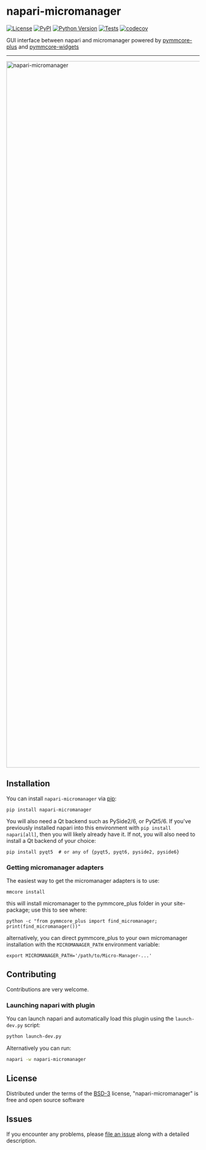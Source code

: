 # napari-micromanager

[![License](https://img.shields.io/pypi/l/napari-micromanager.svg?color=green)](https://github.com/napari/napari-micromanager/raw/master/LICENSE)
[![PyPI](https://img.shields.io/pypi/v/napari-micromanager.svg?color=green)](https://pypi.org/project/napari-micromanager)
[![Python Version](https://img.shields.io/pypi/pyversions/napari-micromanager.svg?color=green)](https://python.org)
[![Tests](https://github.com/pymmcore-plus/napari-micromanager/actions/workflows/ci.yml/badge.svg)](https://github.com/pymmcore-plus/napari-micromanager/actions/workflows/ci.yml)
[![codecov](https://codecov.io/gh/pymmcore-plus/napari-micromanager/branch/main/graph/badge.svg?token=tf6lYDWV1s)](https://codecov.io/gh/pymmcore-plus/napari-micromanager)

GUI interface between napari and micromanager powered by [pymmcore-plus](https://pymmcore-plus.github.io/pymmcore-plus/) and [pymmcore-widgets](https://pymmcore-plus.github.io/pymmcore-widgets/)

----------------------------------
<img width="1840" alt="napari-micromanager" src="https://github.com/pymmcore-plus/napari-micromanager/assets/1609449/e1f395cd-2d57-488e-89e2-b1923310fc2a">

## Installation

You can install `napari-micromanager` via [pip]:

    pip install napari-micromanager

You will also need a Qt backend such as PySide2/6, or PyQt5/6.  If you've previously installed napari
into this environment with `pip install napari[all]`, then you will likely already have it. If not,
you will also need to install a Qt backend of your choice:

    pip install pyqt5  # or any of {pyqt5, pyqt6, pyside2, pyside6}

### Getting micromanager adapters

The easiest way to get the micromanager adapters is to use:

```
mmcore install
```

this will install micromanager to the pymmcore_plus folder in your site-package; use this to see where:

```
python -c "from pymmcore_plus import find_micromanager; print(find_micromanager())"
```

alternatively, you can direct pymmcore_plus to your own micromanager installation with the `MICROMANAGER_PATH`
environment variable:

```
export MICROMANAGER_PATH='/path/to/Micro-Manager-...'
```

## Contributing

Contributions are very welcome.

### Launching napari with plugin

You can launch napari and automatically load this plugin using the `launch-dev.py` script:

```bash
python launch-dev.py
```

Alternatively you can run:

```bash
napari -w napari-micromanager
```

## License

Distributed under the terms of the [BSD-3] license,
"napari-micromanager" is free and open source software

## Issues

If you encounter any problems, please [file an issue] along with a detailed description.

[BSD-3]: http://opensource.org/licenses/BSD-3-Clause
[file an issue]: https://github.com/pymmcore-plus/napari-micromanager/issues
[pip]: https://pypi.org/project/pip/
